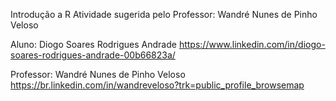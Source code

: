 Introdução a R
Atividade sugerida pelo Professor: Wandré Nunes de Pinho Veloso

Aluno: Diogo Soares Rodrigues Andrade
https://www.linkedin.com/in/diogo-soares-rodrigues-andrade-00b66823a/

Professor: Wandré Nunes de Pinho Veloso
https://br.linkedin.com/in/wandreveloso?trk=public_profile_browsemap
